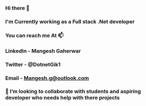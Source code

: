 ### Hi there 👋
### I'm Currently working as a Full stack .Net developer 
### You can reach me At 📫
### LinkedIn - Mangesh Gaherwar 
### Twitter - @DotnetGik1
### Email - Mangesh.g@outlook.com
### 👯 I’m looking to collaborate with students and aspiring developer who needs help with there projects 

<!--
**dotnetgik/dotnetgik** is a ✨ _special_ ✨ repository because its `README.md` (this file) appears on your GitHub profile.

Here are some ideas to get you started:

- 🔭 I’m currently working on .Net Core , Angular Entity Framework 
- 🌱 I’m currently learning gRPC and Blazor 
- 👯 I’m looking to collaborate with students and aspiring developer who needs help with there projects 
- 🤔 I’m looking for help with Machine learning and AI  
- 💬 Ask me about ...
- 📫 How to reach me: Email Mangesh.gaherwar@outlook.com Twitter @dotnetgik LinkedIn : Mangesh Gaherwar 
- 😄 Pronouns: @dotnetgik
- ⚡ Fun fact: ... None 
-->
